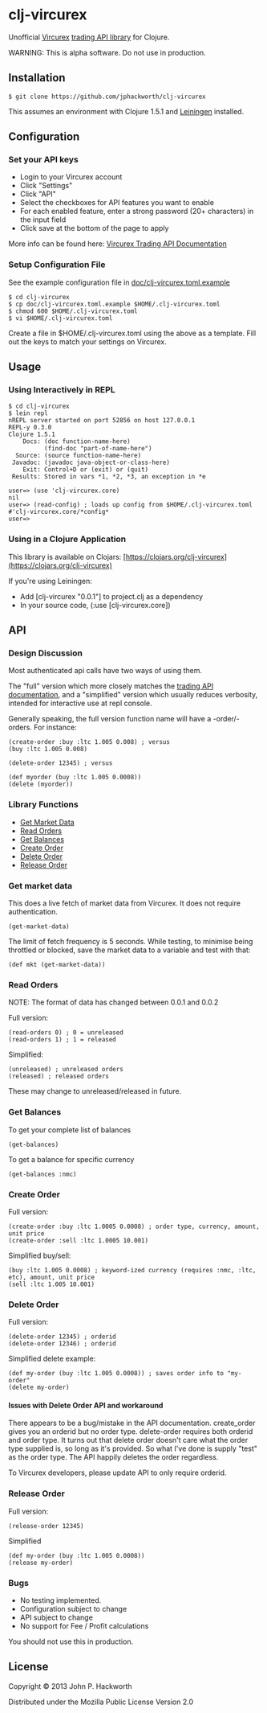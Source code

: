 # clj-vircurex

Unofficial [Vircurex](https://vircurex.com) [trading API library](https://vircurex.com/welcome/api) for Clojure.

WARNING: This is alpha software. Do not use in production.

## Installation

    $ git clone https://github.com/jphackworth/clj-vircurex


This assumes an environment with Clojure 1.5.1 and [Leiningen](https://github.com/technomancy/leiningen) installed.

## Configuration

### Set your API keys

- Login to your Vircurex account
- Click "Settings"
- Click "API"
- Select the checkboxes for API features you want to enable
- For each enabled feature, enter a strong password (20+ characters) in the input field
- Click save at the bottom of the page to apply

More info can be found here: [Vircurex Trading API Documentation](https://vircurex.com/welcome/api)

### Setup Configuration File

See the example configuration file in [doc/clj-vircurex.toml.example](https://github.com/jphackworth/clj-vircurex/blob/master/doc/clj-vircurex.toml.example)
     
    $ cd clj-vircurex 
    $ cp doc/clj-vircurex.toml.example $HOME/.clj-vircurex.toml
    $ chmod 600 $HOME/.clj-vircurex.toml
    $ vi $HOME/.clj-vircurex.toml 

Create a file in $HOME/.clj-vircurex.toml using the above as a template. Fill out the keys
to match your settings on Vircurex.

## Usage

### Using Interactively in REPL

    $ cd clj-vircurex
    $ lein repl
    nREPL server started on port 52856 on host 127.0.0.1
    REPL-y 0.3.0
    Clojure 1.5.1
        Docs: (doc function-name-here)
              (find-doc "part-of-name-here")
      Source: (source function-name-here)
     Javadoc: (javadoc java-object-or-class-here)
        Exit: Control+D or (exit) or (quit)
     Results: Stored in vars *1, *2, *3, an exception in *e

    user=> (use 'clj-vircurex.core)
    nil
    user=> (read-config) ; loads up config from $HOME/.clj-vircurex.toml 
    #'clj-vircurex.core/*config*
    user=>     

### Using in a Clojure Application

This library is available on Clojars: [https://clojars.org/clj-vircurex](https://clojars.org/clj-vircurex)

If you're using Leiningen:

- Add [clj-vircurex "0.0.1"] to project.clj as a dependency
- In your source code, (:use [clj-vircurex.core])

## API

### Design Discussion

Most authenticated api calls have two ways of using them.

The "full" version which more closely matches the [trading API documentation](https://vircurex.com/welcome/api), and a "simplified" version which usually reduces verbosity, intended for interactive use at repl console. 

Generally speaking, the full version function name will have a -order/-orders. For instance: 

    (create-order :buy :ltc 1.005 0.008) ; versus 
    (buy :ltc 1.005 0.008)

    (delete-order 12345) ; versus

    (def myorder (buy :ltc 1.005 0.0008))
    (delete (myorder)) 

### Library Functions

* [Get Market Data](https://github.com/jphackworth/clj-vircurex#get-market-data)
* [Read Orders](https://github.com/jphackworth/clj-vircurex#read-orders)
* [Get Balances](https://github.com/jphackworth/clj-vircurex#get-balances)
* [Create Order](https://github.com/jphackworth/clj-vircurex#create-order)
* [Delete Order](https://github.com/jphackworth/clj-vircurex#delete-order)
* [Release Order](https://github.com/jphackworth/clj-vircurex#release-order)      

### Get market data

This does a live fetch of market data from Vircurex. It does not require authentication. 

    (get-market-data)

The limit of fetch frequency is 5 seconds. While testing, to minimise being throttled or blocked, save the market data to a variable and test with that:

    (def mkt (get-market-data))

### Read Orders

NOTE: The format of data has changed between 0.0.1 and 0.0.2

Full version:

    (read-orders 0) ; 0 = unreleased
    (read-orders 1) ; 1 = released

Simplified:

    (unreleased) ; unreleased orders
    (released) ; released orders

These may change to unreleased/released in future.

### Get Balances

To get your complete list of balances

    (get-balances)

To get a balance for specific currency

    (get-balances :nmc) 

### Create Order

Full version:

    (create-order :buy :ltc 1.0005 0.0008) ; order type, currency, amount, unit price
    (create-order :sell :ltc 1.0005 10.001)

Simplified buy/sell:

    (buy :ltc 1.005 0.0008) ; keyword-ized currency (requires :nmc, :ltc, etc), amount, unit price
    (sell :ltc 1.005 10.001)

### Delete Order

Full version:

    (delete-order 12345) ; orderid  
    (delete-order 12346) ; orderid 

Simplified delete example:

    (def my-order (buy :ltc 1.005 0.0008)) ; saves order info to "my-order"
    (delete my-order)

#### Issues with Delete Order API and workaround

There appears to be a bug/mistake in the API documentation. create_order gives you an orderid but no order type. delete-order requires both orderid and order type. It turns out that delete order doesn't care what the order type supplied is, so long as it's provided. So what I've done is supply "test" as the order type. The API happily deletes the order regardless.

To Vircurex developers, please update API to only require orderid. 

### Release Order

Full version:

    (release-order 12345)

Simplified

    (def my-order (buy :ltc 1.005 0.0008))
    (release my-order)

### Bugs

- No testing implemented. 
- Configuration subject to change
- API subject to change
- No support for Fee / Profit calculations

You should not use this in production.

## License

Copyright © 2013 John P. Hackworth

Distributed under the Mozilla Public License Version 2.0
